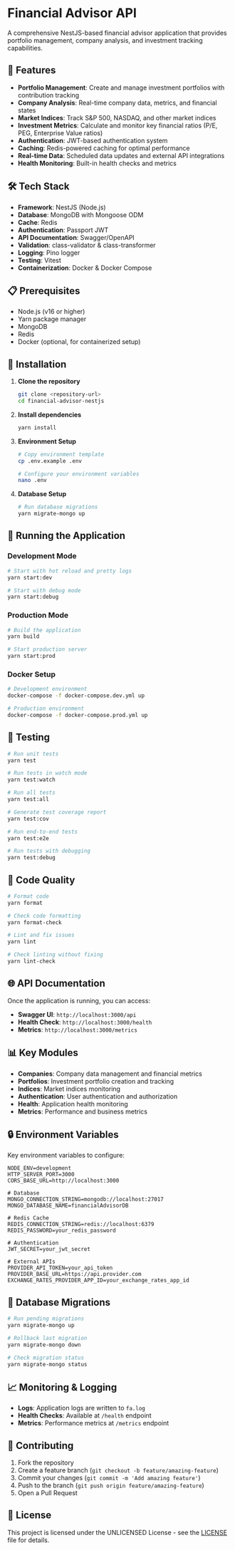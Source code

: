 # Financial Advisor API

A comprehensive NestJS-based financial advisor application that provides portfolio management, company analysis, and investment tracking capabilities.

## 🚀 Features

- **Portfolio Management**: Create and manage investment portfolios with contribution tracking
- **Company Analysis**: Real-time company data, metrics, and financial states
- **Market Indices**: Track S&P 500, NASDAQ, and other market indices
- **Investment Metrics**: Calculate and monitor key financial ratios (P/E, PEG, Enterprise Value ratios)
- **Authentication**: JWT-based authentication system
- **Caching**: Redis-powered caching for optimal performance
- **Real-time Data**: Scheduled data updates and external API integrations
- **Health Monitoring**: Built-in health checks and metrics

## 🛠️ Tech Stack

- **Framework**: NestJS (Node.js)
- **Database**: MongoDB with Mongoose ODM
- **Cache**: Redis
- **Authentication**: Passport JWT
- **API Documentation**: Swagger/OpenAPI
- **Validation**: class-validator & class-transformer
- **Logging**: Pino logger
- **Testing**: Vitest
- **Containerization**: Docker & Docker Compose

## 📋 Prerequisites

- Node.js (v16 or higher)
- Yarn package manager
- MongoDB
- Redis
- Docker (optional, for containerized setup)

## 🔧 Installation

1. **Clone the repository**

   ```bash
   git clone <repository-url>
   cd financial-advisor-nestjs
   ```

2. **Install dependencies**

   ```bash
   yarn install
   ```

3. **Environment Setup**

   ```bash
   # Copy environment template
   cp .env.example .env

   # Configure your environment variables
   nano .env
   ```

4. **Database Setup**
   ```bash
   # Run database migrations
   yarn migrate-mongo up
   ```

## 🚀 Running the Application

### Development Mode

```bash
# Start with hot reload and pretty logs
yarn start:dev

# Start with debug mode
yarn start:debug
```

### Production Mode

```bash
# Build the application
yarn build

# Start production server
yarn start:prod
```

### Docker Setup

```bash
# Development environment
docker-compose -f docker-compose.dev.yml up

# Production environment
docker-compose -f docker-compose.prod.yml up
```

## 🧪 Testing

```bash
# Run unit tests
yarn test

# Run tests in watch mode
yarn test:watch

# Run all tests
yarn test:all

# Generate test coverage report
yarn test:cov

# Run end-to-end tests
yarn test:e2e

# Run tests with debugging
yarn test:debug
```

## 📝 Code Quality

```bash
# Format code
yarn format

# Check code formatting
yarn format-check

# Lint and fix issues
yarn lint

# Check linting without fixing
yarn lint-check
```

## 🌐 API Documentation

Once the application is running, you can access:

- **Swagger UI**: `http://localhost:3000/api`
- **Health Check**: `http://localhost:3000/health`
- **Metrics**: `http://localhost:3000/metrics`

## 📊 Key Modules

- **Companies**: Company data management and financial metrics
- **Portfolios**: Investment portfolio creation and tracking
- **Indices**: Market indices monitoring
- **Authentication**: User authentication and authorization
- **Health**: Application health monitoring
- **Metrics**: Performance and business metrics

## 🔒 Environment Variables

Key environment variables to configure:

```env
NODE_ENV=development
HTTP_SERVER_PORT=3000
CORS_BASE_URL=http://localhost:3000

# Database
MONGO_CONNECTION_STRING=mongodb://localhost:27017
MONGO_DATABASE_NAME=financialAdvisorDB

# Redis Cache
REDIS_CONNECTION_STRING=redis://localhost:6379
REDIS_PASSWORD=your_redis_password

# Authentication
JWT_SECRET=your_jwt_secret

# External APIs
PROVIDER_API_TOKEN=your_api_token
PROVIDER_BASE_URL=https://api.provider.com
EXCHANGE_RATES_PROVIDER_APP_ID=your_exchange_rates_app_id
```

## 🔄 Database Migrations

```bash
# Run pending migrations
yarn migrate-mongo up

# Rollback last migration
yarn migrate-mongo down

# Check migration status
yarn migrate-mongo status
```

## 📈 Monitoring & Logging

- **Logs**: Application logs are written to `fa.log`
- **Health Checks**: Available at `/health` endpoint
- **Metrics**: Performance metrics at `/metrics` endpoint

## 🤝 Contributing

1. Fork the repository
2. Create a feature branch (`git checkout -b feature/amazing-feature`)
3. Commit your changes (`git commit -m 'Add amazing feature'`)
4. Push to the branch (`git push origin feature/amazing-feature`)
5. Open a Pull Request

## 📄 License

This project is licensed under the UNLICENSED License - see the [LICENSE](LICENSE) file for details.
